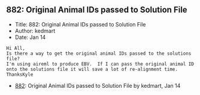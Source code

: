 ## 882: Original Animal IDs passed to Solution File

- Title: 882: Original Animal IDs passed to Solution File
- Author: kedmart
- Date: Jan 14

```
Hi All,
Is there a way to get the original animal IDs passed to the solutions file? 
I'm using aireml to produce EBV.  If I can pass the original animal ID onto the solutions file it will save a lot of re-alignment time.  
ThanksKyle 
```

- [882](0882.md): Original Animal IDs passed to Solution File by kedmart, Jan 14
